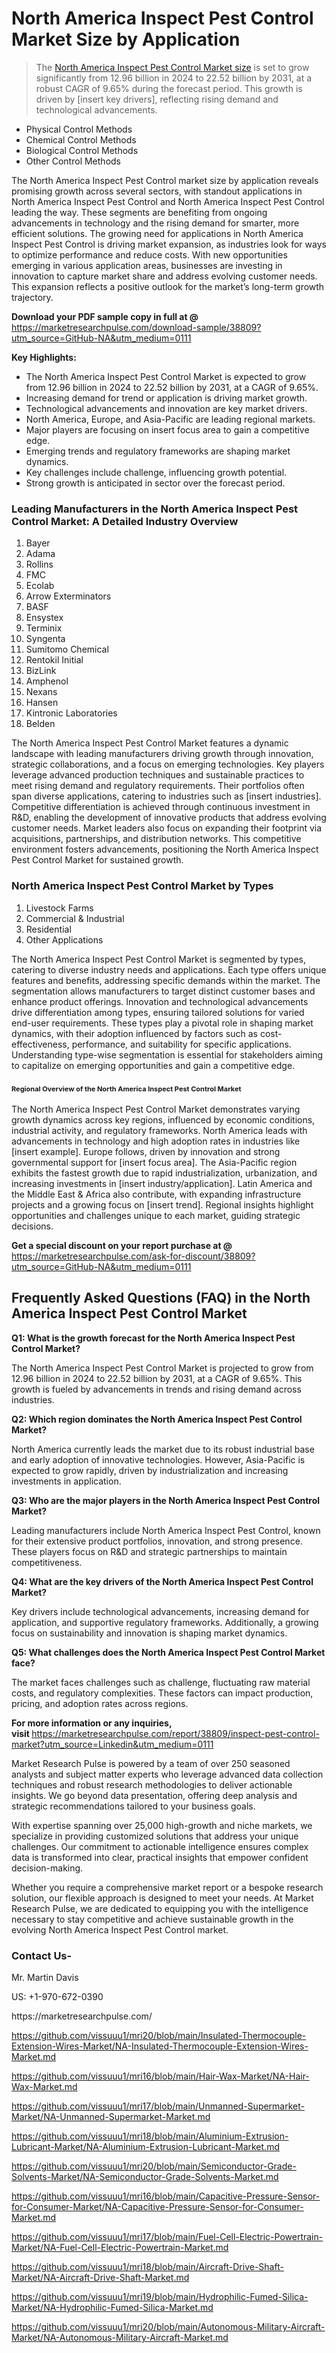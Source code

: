 <h1>North America Inspect Pest Control Market&nbsp;Size by Application</h1><blockquote><p>The <a href="https://marketresearchpulse.com/download-sample/38809?utm_source=GitHub-NA&amp;utm_medium=0111">North America Inspect Pest Control Market size</a> is set to grow significantly from 12.96 billion in 2024 to 22.52 billion by 2031, at a robust CAGR of 9.65% during the forecast period. This growth is driven by [insert key drivers], reflecting rising demand and technological advancements.</p></blockquote><ul><li>Physical Control Methods <li> Chemical Control Methods <li> Biological Control Methods <li> Other Control Methods</li></ul><p>The North America Inspect Pest Control market size by application reveals promising growth across several sectors, with standout applications in North America Inspect Pest Control and North America Inspect Pest Control leading the way. These segments are benefiting from ongoing advancements in technology and the rising demand for smarter, more efficient solutions. The growing need for applications in North America Inspect Pest Control is driving market expansion, as industries look for ways to optimize performance and reduce costs. With new opportunities emerging in various application areas, businesses are investing in innovation to capture market share and address evolving customer needs. This expansion reflects a positive outlook for the market’s long-term growth trajectory.</p><p><strong>Download your PDF sample copy in full at @ </strong><a href="https://marketresearchpulse.com/download-sample/38809?utm_source=GitHub-NA&amp;utm_medium=0111">https://marketresearchpulse.com/download-sample/38809?utm_source=GitHub-NA&amp;utm_medium=0111</a></p><p><strong>Key Highlights: </strong></p><ul><li>The North America Inspect Pest Control Market is expected to grow from 12.96 billion in 2024 to 22.52 billion by 2031, at a CAGR of 9.65%.</li><li>Increasing demand for trend or application is driving market growth.</li><li>Technological advancements and innovation are key market drivers.</li><li>North America, Europe, and Asia-Pacific are leading regional markets.</li><li>Major players are focusing on insert focus area to gain a competitive edge.</li><li>Emerging trends and regulatory frameworks are shaping market dynamics.</li><li>Key challenges include challenge, influencing growth potential.</li><li>Strong growth is anticipated in sector over the forecast period.</li></ul><h3>Leading Manufacturers in the North America Inspect Pest Control Market: A Detailed Industry Overview</h3><ol><li>Bayer</li><li>Adama</li><li>Rollins</li><li>FMC</li><li>Ecolab</li><li>Arrow Exterminators</li><li>BASF</li><li>Ensystex</li><li>Terminix</li><li>Syngenta</li><li>Sumitomo Chemical</li><li>Rentokil Initial</li><li>BizLink</li><li>Amphenol</li><li>Nexans</li><li>Hansen</li><li>Kintronic Laboratories</li><li>Belden</li></ol><div class="flex max-w-full flex-col flex-grow"><div class="min-h-8 text-message flex w-full flex-col items-end gap-2 whitespace-normal break-words [.text-message+&amp;]:mt-5" dir="auto" data-message-author-role="assistant" data-message-id="fd8432e4-4910-450d-b182-61b7bfb0a01f" data-message-model-slug="gpt-4o"><div class="flex w-full flex-col gap-1 empty:hidden first:pt-[3px]"><div class="markdown prose w-full break-words dark:prose-invert light"><p>The North America Inspect Pest Control Market features a dynamic landscape with leading manufacturers driving growth through innovation, strategic collaborations, and a focus on emerging technologies. Key players leverage advanced production techniques and sustainable practices to meet rising demand and regulatory requirements. Their portfolios often span diverse applications, catering to industries such as [insert industries]. Competitive differentiation is achieved through continuous investment in R&amp;D, enabling the development of innovative products that address evolving customer needs. Market leaders also focus on expanding their footprint via acquisitions, partnerships, and distribution networks. This competitive environment fosters advancements, positioning the North America Inspect Pest Control Market for sustained growth.</p></div></div></div></div><h3>North America Inspect Pest Control Market by Types</h3><ol><li>Livestock Farms <li> Commercial & Industrial <li> Residential <li> Other Applications</li></ol><div class="flex max-w-full flex-col flex-grow"><div class="min-h-8 text-message flex w-full flex-col items-end gap-2 whitespace-normal break-words [.text-message+&amp;]:mt-5" dir="auto" data-message-author-role="assistant" data-message-id="084470be-0bb7-4664-bddf-5156b4f41249" data-message-model-slug="gpt-4o-mini"><div class="flex w-full flex-col gap-1 empty:hidden first:pt-[3px]"><div class="markdown prose w-full break-words dark:prose-invert light"><p>The North America Inspect Pest Control Market is segmented by types, catering to diverse industry needs and applications. Each type offers unique features and benefits, addressing specific demands within the market. The segmentation allows manufacturers to target distinct customer bases and enhance product offerings. Innovation and technological advancements drive differentiation among types, ensuring tailored solutions for varied end-user requirements. These types play a pivotal role in shaping market dynamics, with their adoption influenced by factors such as cost-effectiveness, performance, and suitability for specific applications. Understanding type-wise segmentation is essential for stakeholders aiming to capitalize on emerging opportunities and gain a competitive edge.</p></div></div></div></div><h3><span style="font-size: 11px;">Regional Overview of the North America Inspect Pest Control Market</span></h3><div class="flex max-w-full flex-col flex-grow"><div class="min-h-8 text-message flex w-full flex-col items-end gap-2 whitespace-normal break-words [.text-message+&amp;]:mt-5" dir="auto" data-message-author-role="assistant" data-message-id="e9038762-ce64-4e30-91c9-9bd413514231" data-message-model-slug="gpt-4o-mini"><div class="flex w-full flex-col gap-1 empty:hidden first:pt-[3px]"><div class="markdown prose w-full break-words dark:prose-invert light"><p>The North America Inspect Pest Control Market demonstrates varying growth dynamics across key regions, influenced by economic conditions, industrial activity, and regulatory frameworks. North America leads with advancements in technology and high adoption rates in industries like [insert example]. Europe follows, driven by innovation and strong governmental support for [insert focus area]. The Asia-Pacific region exhibits the fastest growth due to rapid industrialization, urbanization, and increasing investments in [insert industry/application]. Latin America and the Middle East &amp; Africa also contribute, with expanding infrastructure projects and a growing focus on [insert trend]. Regional insights highlight opportunities and challenges unique to each market, guiding strategic decisions.</p></div></div></div></div><p><strong>Get a special discount on your report purchase at @ </strong><a href="https://marketresearchpulse.com/ask-for-discount/38809?utm_source=GitHub-NA&amp;utm_medium=0111">https://marketresearchpulse.com/ask-for-discount/38809?utm_source=GitHub-NA&amp;utm_medium=0111</a></p><h2>Frequently Asked Questions (FAQ) in the North America Inspect Pest Control Market</h2><p><strong>Q1: What is the growth forecast for the North America Inspect Pest Control Market?</strong></p><p>The North America Inspect Pest Control Market is projected to grow from 12.96 billion in 2024 to 22.52 billion by 2031, at a CAGR of 9.65%. This growth is fueled by advancements in trends and rising demand across industries.</p><p><strong>Q2: Which region dominates the North America Inspect Pest Control Market?</strong></p><p>North America currently leads the market due to its robust industrial base and early adoption of innovative technologies. However, Asia-Pacific is expected to grow rapidly, driven by industrialization and increasing investments in application.</p><p><strong>Q3: Who are the major players in the North America Inspect Pest Control Market?</strong></p><p>Leading manufacturers include North America Inspect Pest Control, known for their extensive product portfolios, innovation, and strong presence. These players focus on R&amp;D and strategic partnerships to maintain competitiveness.</p><p><strong>Q4: What are the key drivers of the North America Inspect Pest Control Market?</strong></p><p>Key drivers include technological advancements, increasing demand for application, and supportive regulatory frameworks. Additionally, a growing focus on sustainability and innovation is shaping market dynamics.</p><p><strong>Q5: What challenges does the North America Inspect Pest Control Market face?</strong></p><p>The market faces challenges such as challenge, fluctuating raw material costs, and regulatory complexities. These factors can impact production, pricing, and adoption rates across regions.</p><p><strong>For more information or any inquiries, visit&nbsp;</strong><a href="https://marketresearchpulse.com/report/38809/inspect-pest-control-market?utm_source=Linkedin&utm_medium=0111">https://marketresearchpulse.com/report/38809/inspect-pest-control-market?utm_source=Linkedin&utm_medium=0111</a></p><p>Market Research Pulse is powered by a team of over 250 seasoned analysts and subject matter experts who leverage advanced data collection techniques and robust research methodologies to deliver actionable insights. We go beyond data presentation, offering deep analysis and strategic recommendations tailored to your business goals.</p><p>With expertise spanning over 25,000 high-growth and niche markets, we specialize in providing customized solutions that address your unique challenges. Our commitment to actionable intelligence ensures complex data is transformed into clear, practical insights that empower confident decision-making.</p><p>Whether you require a comprehensive market report or a bespoke research solution, our flexible approach is designed to meet your needs. At Market Research Pulse, we are dedicated to equipping you with the intelligence necessary to stay competitive and achieve sustainable growth in the evolving North America Inspect Pest Control market.</p><h3><strong>Contact Us-</strong></h3><p>Mr. Martin Davis</p><p>US: +1-970-672-0390</p><p>https://marketresearchpulse.com/</p><p><a href="https://github.com/vissuuu1/mri20/blob/main/Insulated-Thermocouple-Extension-Wires-Market/NA-Insulated-Thermocouple-Extension-Wires-Market.md">https://github.com/vissuuu1/mri20/blob/main/Insulated-Thermocouple-Extension-Wires-Market/NA-Insulated-Thermocouple-Extension-Wires-Market.md</a></p><p><a href="https://github.com/vissuuu1/mri16/blob/main/Hair-Wax-Market/NA-Hair-Wax-Market.md">https://github.com/vissuuu1/mri16/blob/main/Hair-Wax-Market/NA-Hair-Wax-Market.md</a></p><p><a href="https://github.com/vissuuu1/mri17/blob/main/Unmanned-Supermarket-Market/NA-Unmanned-Supermarket-Market.md">https://github.com/vissuuu1/mri17/blob/main/Unmanned-Supermarket-Market/NA-Unmanned-Supermarket-Market.md</a></p><p><a href="https://github.com/vissuuu1/mri18/blob/main/Aluminium-Extrusion-Lubricant-Market/NA-Aluminium-Extrusion-Lubricant-Market.md">https://github.com/vissuuu1/mri18/blob/main/Aluminium-Extrusion-Lubricant-Market/NA-Aluminium-Extrusion-Lubricant-Market.md</a></p><p><a href="https://github.com/vissuuu1/mri20/blob/main/Semiconductor-Grade-Solvents-Market/NA-Semiconductor-Grade-Solvents-Market.md">https://github.com/vissuuu1/mri20/blob/main/Semiconductor-Grade-Solvents-Market/NA-Semiconductor-Grade-Solvents-Market.md</a></p><p><a href="https://github.com/vissuuu1/mri16/blob/main/Capacitive-Pressure-Sensor-for-Consumer-Market/NA-Capacitive-Pressure-Sensor-for-Consumer-Market.md">https://github.com/vissuuu1/mri16/blob/main/Capacitive-Pressure-Sensor-for-Consumer-Market/NA-Capacitive-Pressure-Sensor-for-Consumer-Market.md</a></p><p><a href="https://github.com/vissuuu1/mri17/blob/main/Fuel-Cell-Electric-Powertrain-Market/NA-Fuel-Cell-Electric-Powertrain-Market.md">https://github.com/vissuuu1/mri17/blob/main/Fuel-Cell-Electric-Powertrain-Market/NA-Fuel-Cell-Electric-Powertrain-Market.md</a></p><p><a href="https://github.com/vissuuu1/mri18/blob/main/Aircraft-Drive-Shaft-Market/NA-Aircraft-Drive-Shaft-Market.md">https://github.com/vissuuu1/mri18/blob/main/Aircraft-Drive-Shaft-Market/NA-Aircraft-Drive-Shaft-Market.md</a></p><p><a href="https://github.com/vissuuu1/mri19/blob/main/Hydrophilic-Fumed-Silica-Market/NA-Hydrophilic-Fumed-Silica-Market.md">https://github.com/vissuuu1/mri19/blob/main/Hydrophilic-Fumed-Silica-Market/NA-Hydrophilic-Fumed-Silica-Market.md</a></p><p><a href="https://github.com/vissuuu1/mri20/blob/main/Autonomous-Military-Aircraft-Market/NA-Autonomous-Military-Aircraft-Market.md">https://github.com/vissuuu1/mri20/blob/main/Autonomous-Military-Aircraft-Market/NA-Autonomous-Military-Aircraft-Market.md</a></p>
